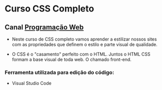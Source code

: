 # Curso CSS Completo
 
## Canal <a href="https://www.youtube.com/watch?v=HtVRRHoASes&list=PL2Fdisxwzt_f5C7Mv0kg1EAHhy2VJLf1c&index=1">Programação Web</a>

* Neste curso de CSS completo vamos aprender a estilizar nossos sites com as propriedades que definem o estilo e parte visual de qualidade. 

* O CSS é o "casamento" perfeito com o HTML. Juntos o HTML CSS formam a base visual de toda web. O chamado front-end. 

### Ferramenta utilizada para edição do código:
* Visual Studio Code
